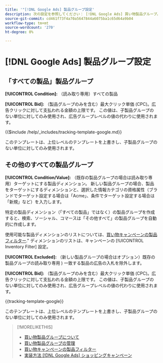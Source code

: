 ```yaml
---
title: '"[!DNL Google Ads] 製品グループ設定'
description: 次の設定を参照してください： [!DNL Google Ads] 買い物製品グループ。
source-git-commit: cd461f73f4a70a5647844a6075ba1c65d64a9b04
workflow-type: tm+mt
source-wordcount: '270'
ht-degree: 0%

---
```


# [!DNL Google Ads] 製品グループ設定

## 「すべての製品」製品グループ

**[!UICONTROL Condition]:** （読み取り専用）すべての製品

**[!UICONTROL Bid]:** （製品グループのみを含む）最大クリック単価 (CPC)。広告クリックに対して支払われる金額の上限です。 この値は、子製品グループのない単位に対してのみ使用され、広告グループレベルの値の代わりに使用されます。

<!-- **[!UICONTROL Tracking Template]:** -->

{{$include /help/_includes/tracking-template-google.md}}

このテンプレートは、上位レベルのテンプレートを上書きし、子製品グループのない単位に対してのみ使用されます。

## その他のすべての製品グループ

**[!UICONTROL Condition/Value]:** （既存の製品グループの場合は読み取り専用）ターゲットにする製品ディメンション。 新しい製品グループの場合、製品をターゲットにするディメンションと、選択した情報カテゴリの資格属性（ブランドでターゲット設定する場合は「Acme」、条件でターゲット設定する場合は「新規」など）を入力します。

特定の製品ディメンション（「すべての製品」ではなく）の製品グループを作成すると、検索、ソーシャル、コマースは「その他すべて」の製品グループを自動的に作成します。

使用可能な製品ディメンションのリストについては、[買い物キャンペーンの製品フィルター](/help/search-social-commerce/campaign-management/campaigns/shopping-campaign-product-filters.md).&quot; ディメンションのリストは、キャンペーンの [!UICONTROL Inventory Filter] 設定。

**[!UICONTROL Excluded]:** （新しい製品グループの場合はオプション）既存の製品グループの読み取り専用 ) 一致する製品の広告の入札を除外します。

**[!UICONTROL Bid]:** （製品グループのみを含む）最大クリック単価 (CPC)。広告クリックに対して支払われる金額の上限です。 この値は、子製品グループのない単位に対してのみ使用され、広告グループレベルの値の代わりに使用されます。

<!-- **[!UICONTROL Tracking Template]:** -->

<!-- ExL can't handle the same include twice in the same file, so using a snippet for the second occurrence.

{{$include /help/_includes/tracking-template-google.md}}
-->

{{tracking-template-google}}

このテンプレートは、上位レベルのテンプレートを上書きし、子製品グループのない単位に対してのみ使用されます。

>[!MORELIKETHIS]
>
>* [買い物製品グループについて](product-group-about.md)
>* [買い物製品グループの管理](product-group-manage.md)
>* [買い物キャンペーンの製品フィルター](/help/search-social-commerce/campaign-management/campaigns/shopping-campaign-product-filters.md)
>* [実装方法 [!DNL Google Ads] ショッピングキャンペーン](/help/search-social-commerce/campaign-management/special-campaign-types/google-shopping-campaigns.md)

